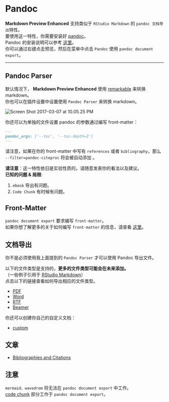 # Pandoc
**Markdown Preview Enhanced** 支持类似于 `RStudio Markdown` 的 `pandoc 文档导出`特性。    
要使用这一特性，你需要安装好 [pandoc](http://pandoc.org/)。  
Pandoc 的安装说明可以参考 [这里](http://pandoc.org/installing.html)。    
你可以通过右键点击预览，然后在菜单中点击 `Pandoc` 使用 `pandoc document export`。

---

## Pandoc Parser
默认情况下， **Markdown Preview Enhanced** 使用 [remarkable](https://github.com/jonschlinkert/remarkable) 来转换 markdown。  
你也可以在插件设置中设置使用 `Pandoc Parser` 来转换 markdown。      

![Screen Shot 2017-03-07 at 10.05.25 PM](http://i.imgur.com/NdCJBgR.png)  

你还可以为单独的文件设置 pandoc 的参数通过编写 front-matter：  
```markdown
---
pandoc_args: ['--toc', '--toc-depth=2']
---
```

请注意，如果在你的 front-matter 中写有 `references` 或者 `bibliography`，那么 `--filter=pandoc-citeproc` 将会被自动添加 。  

**请注意**：这一特性依旧是实验性质的。请随意发表你的看法以及建议。  
**已知的问题 & 局限**:  
1. `ebook` 导出有问题。  
2. `Code Chunk` 有时候有问题。  

## Front-Matter   
`pandoc document export` 要求编写 `front-matter`。    
如果你想了解更多的关于如何编写 `front-matter` 的信息，请查看 [这里](https://jekyllrb.com/docs/frontmatter/)。

## 文档导出  

你不是必须使用我上面提到的 `Pandoc Parser` 才可以使用 Pandoc 导出文件。  

以下的文件类型是支持的，**更多的文件类型可能会在未来添加。**  
（一些例子引用于 [RStudio Markdown](http://rmarkdown.rstudio.com/formats.html)）   
点击以下的链接查看如何导出相应的文件类型。    

* [PDF](zh-cn/pandoc-pdf.md)  
* [Word](zh-cn/pandoc-word.md)
* [RTF](zh-cn/pandoc-rtf.md)
* [Beamer](zh-cn/pandoc-beamer.md)  


你还可以创建你自己的自定义文档：
* [custom](zh-cn/pandoc-custom.md)

## 文章  
* [Bibliographies and Citations](zh-cn/pandoc-bibliographies-and-citations.md)

## 注意
`mermaid，wavedrom` 将无法在 `pandoc document export` 中工作。        
[code chunk](code-chunk.md) 部分工作于 `pandoc document export`。      
